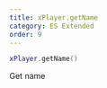 ```yaml
---
title: xPlayer.getName
category: ES Extended
order: 9
---
```


```lua
xPlayer.getName()
```

Get name
